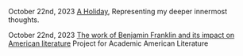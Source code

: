 October 22nd, 2023 [A Holiday](/blog/a-holiday), Representing my deeper innermost thoughts. 

October 22nd, 2023 [The work of Benjamin Franklin and its impact on American literature](/blog/The-Work-of-Benjamin-Franklin-and-Its-Impact-on-American-Literature.md) Project for Academic American Literature 
